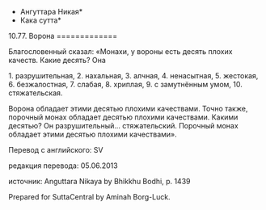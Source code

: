 * Ангуттара Никая*
* Кака сутта*

10\.77\. Ворона
\=\=\=\=\=\=\=\=\=\=\=\=\=

Благословенный сказал: «Монахи, у вороны есть десять плохих качеств\. Какие десять? Она

1\. разрушительная,
2\. нахальная,
3\. алчная,
4\. ненасытная,
5\. жестокая,
6\. безжалостная,
7\. слабая,
8\. хриплая,
9\. с замутнённым умом,
10\. стяжательская\.

Ворона обладает этими десятью плохими качествами\. Точно также, порочный монах обладает десятью плохими качествами\. Какими десятью? Он разрушительный… стяжательский\. Порочный монах обладает этими десятью плохими качествами»\.

Перевод с английского: SV

редакция перевода: 05\.06\.2013

источник: Anguttara Nikaya by Bhikkhu Bodhi, p\. 1439

Prepared for SuttaCentral by Aminah Borg\-Luck\.